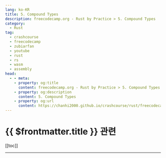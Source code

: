 ```yaml
---
lang: ko-KR
title: 5. Compound Types
description: freecodecamp.org - Rust by Practice > 5. Compound Types
category: 
  - Rust
tag: 
  - crashcourse
  - freecodecamp
  - zubiarfan
  - youtube
  - rust
  - rs
  - wasm
  - assembly
head:
  - - meta:
    - property: og:title
      content: freecodecamp.org - Rust by Practice > 5. Compound Types
    - property: og:description
      content: 5. Compound Types
    - property: og:url
      content: https://chanhi2000.github.io/crashcourse/rust/freecodecamp-rust-by-practice/05.html
---
```


# {{ $frontmatter.title }} 관련

[[toc]]

---